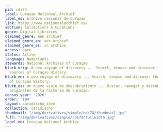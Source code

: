 ```yaml
---
pid: cds74
label: Curaçao Nationaal Archief
label_es: Archivo nacional de Curazao
link: https://www.nationaalarchief.cw/
section: Collections & Curations
genre: Digital Libraries
claimed_genre: een archief
claimed_genre_en: een archief
claimed_genre_es: un archivo
access: open
status: Active
language: Nederlands
stewards: National Archives of Curaçao
blurb_orig: A new voyage of discovery ... Search, browse and discover the original
  sources of Curaçao History.
blurb_en: A new voyage of discovery ... Search, browse and discover the original sources
  of Curaçao History.
blurb_es: Un nuevo viaje de descubrimiento ... Buscar, navegar y descubrir las fuentes
  originales de la historia de Curaçao.
census_year: '2020'
order: '194'
layout: caridischo_item
collection: caridischo
thumbnail: "/img/derivatives/simple/cds74/thumbnail.jpg"
full: "/img/derivatives/simple/cds74/fullwidth.jpg"
label_en: Curaçao National Archive
---
```

